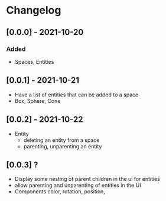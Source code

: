 # Changelog

## [0.0.0] - 2021-10-20
### Added
- Spaces, Entities
## [0.0.1] - 2021-10-21
<!-- - Space has one or more 'scene' entities. -->
- Have a list of entities that can be added to a space
- Box, Sphere, Cone
## [0.0.2] - 2021-10-22
- Entity
   - deleting an entity from a space
   - parenting, unparenting an entity
## [0.0.3] ?
- Display some nesting of parent children in the ui for entities
- allow parenting and unparenting of entities in the UI
- Components
   color, rotation, position, 
